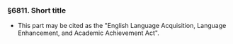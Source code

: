 ### §6811. Short title
* This part may be cited as the "English Language Acquisition, Language Enhancement, and Academic Achievement Act".